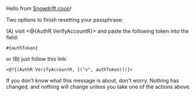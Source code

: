 Hello from [Snowdrift.coop](https://snowdrift.coop)!

Two options to finish resetting your passphrase:

(A) visit <@{AuthR VerifyAccountR}> and paste the following token into the
field:

    #{authToken}

or (B) just follow this link:

    <@?{(AuthR VerifyAccountR, [("v", authToken)])}>

If you don't know what this message is about, don't worry. Nothing has changed,
and nothing will change unless you take one of the actions above.
